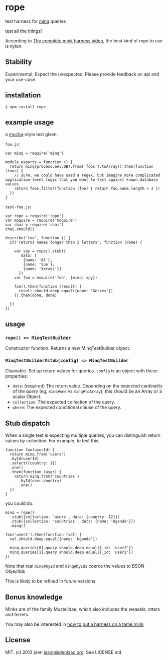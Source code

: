 # rope
test harness for [minq](https://npm.im/minq) queries

test all the things!

According to [The complete mink harness video](http://www.youtube.com/watch?v=eidzxk8HaxY), the best kind of rope to use is nylon.

## Stability

Experimental: Expect the unexpected. Please provide feedback on api and your use-case.

## installation

    $ npm install rope

## example usage

a [mocha](https://npm.im/mocha)-style test given:

`foo.js`:

    var minq = require('minq')

    module.exports = function () {
      return minq(process.env.DB).from('foos').toArray().then(function (foos) {
        // sure, we could have used a regex, but imagine more complicated application-level logic that you want to test against known database values
        return foos.filter(function (foo) { return foo.name.length > 3 })
      })
    }

`test-foo.js`:

    var rope = require('rope')
    var moquire = require('moquire')
    var chai = require('chai')
    chai.should()

    describe('foo', function () {
      it('returns names longer than 3 letters', function (done) {

        var spy = rope().stub({
           data: [
            {name: 'Al'},
            {name: 'Sue'},
            {name: 'Xerxes'}] 
          })
        var foo = moquire('foo', {minq: spy})

        foo().then(function (result) {
          result.should.deep.equal({name: 'Xerxes'})
        }).then(done, done)

      })
    })

## usage

### `rope() => MinqTestBuilder`

Constructor function. Returns a new MinqTestBuilder object.

### `MinqTestBuilder#stub(config) => MinqTestBuilder`

Chainable. Set up return values for queries. `config` is an object with these properties:

  - `data`: (required) The return value. Depending on the expected cardinality of the query (eg, `minq#one` vs `minq#toArray`), this should be an Array or a scalar Object.
  - `collection`: The expected collection of the query.
  - `where`: The expected conditional clause of the query.

## Stub dispatch

When a single test is expecting multiple queries, you can distinguish return values by collection. For example, to test this:
  
    function foo(userId) {
      return minq.from('users')
      .byId(userId)
      .select({country: 1})
      .one()
      .then(function (user) {
        return minq.from('countries')
          .byId(user.country)
          .one()
      })
    }

you could do:

    minq = rope()
      .stub({collection: 'users', data: {country: 12}})
      .stub({collection: 'countries', data: {name: 'Uganda'}})
      .minq()

    foo('user2').then(function (val) {
      val.should.deep.equal({name: 'Uganda'})

      minq.queries[0].query.should.deep.equal({_id: 'user2'})
      minq.queries[1].query.should.deep.equal({_id: 'user2'})
    })

Note that real `minq#byId` and `minq#byIds` coerce the values to BSON ObjectIds

This is likely to be refined in future versions.

## Bonus knowledge

Minks are of the family Mustelidae, which also includes the weasels, otters and ferrets.

You may also be interested in [how to put a harness on a tame mink](http://www.youtube.com/watch?v=fHbfzWQ4ksI)

## License
MIT. (c) 2013 jden <jason@denizac.org>. See LICENSE.md
